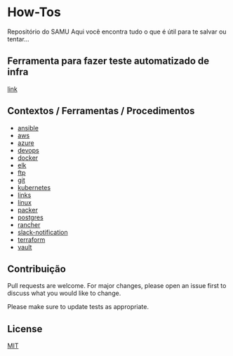 # How-Tos 

Repositório do SAMU
Aqui você encontra tudo o que é útil para te salvar ou tentar...

## Ferramenta para fazer teste automatizado de infra
[link](https://testinfra.readthedocs.io/en/latest/)

## Contextos / Ferramentas / Procedimentos

- [ansible](ansible/)
- [aws](AWS/)
- [azure](azure/)
- [devops](devops/)
- [docker](docker/)
- [elk](elk)
- [ftp](ftp/)
- [git](git)
- [kubernetes](kubernetes/)
- [links](links/)
- [linux](linux/)
- [packer](packer/)
- [postgres](postgres/)
- [rancher](rancher/)
- [slack-notification](slack-notification/)
- [terraform](terraform/)
- [vault](vault/)


## Contribuição
Pull requests are welcome. For major changes, please open an issue first to discuss what you would like to change.

Please make sure to update tests as appropriate.

## License
[MIT](https://choosealicense.com/licenses/mit/)
